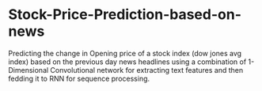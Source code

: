 # Stock-Price-Prediction-based-on-news

Predicting the change in Opening price of a stock index (dow jones avg index) based on the previous day news headlines using a combination of 1-Dimensional Convolutional network for extracting text features and then fedding it to RNN for sequence processing.
